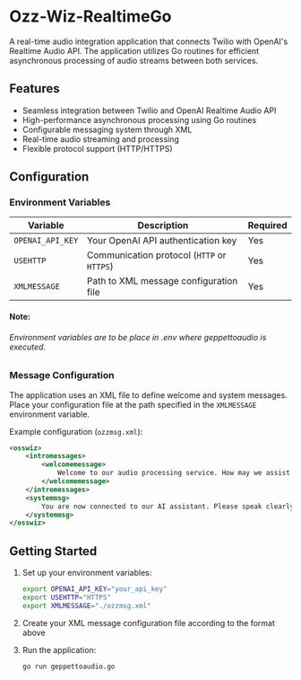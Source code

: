 # Ozz-Wiz-RealtimeGo

A real-time audio integration application that connects Twilio with OpenAI's Realtime Audio API. The application utilizes Go routines for efficient asynchronous processing of audio streams between both services.

## Features

- Seamless integration between Twilio and OpenAI Realtime Audio API
- High-performance asynchronous processing using Go routines
- Configurable messaging system through XML
- Real-time audio streaming and processing
- Flexible protocol support (HTTP/HTTPS)

## Configuration

### Environment Variables

| Variable | Description | Required |
|----------|-------------|----------|
| `OPENAI_API_KEY` | Your OpenAI API authentication key | Yes |
| `USEHTTP` | Communication protocol (`HTTP` or `HTTPS`) | Yes |
| `XMLMESSAGE` | Path to XML message configuration file | Yes |

#### Note:<br>
###### Environment variables are to be place in .env where geppettoaudio is executed.<br>

### Message Configuration

The application uses an XML file to define welcome and system messages. Place your configuration file at the path specified in the `XMLMESSAGE` environment variable.

Example configuration (`ozzmsg.xml`):

```xml
<osswiz>
    <intromessages>
        <welcomemessage>
            Welcome to our audio processing service. How may we assist you today?
        </welcomemessage>
    </intromessages>
    <systemmsg>
        You are now connected to our AI assistant. Please speak clearly.
    </systemmsg>
</osswiz>
```

## Getting Started

1. Set up your environment variables:
   ```bash
   export OPENAI_API_KEY="your_api_key"
   export USEHTTP="HTTPS"
   export XMLMESSAGE="./ozzmsg.xml"
   ```

2. Create your XML message configuration file according to the format above

3. Run the application:
   ```bash
   go run geppettoaudio.go
   ```
